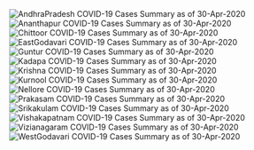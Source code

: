 
<img src="https://deepuhub.github.io/COVID-19/GraphsGenerated/30-Apr-2020/AndhraPradesh_30-Apr-2020.jpg" alt="AndhraPradesh COVID-19 Cases Summary as of 30-Apr-2020">
 <br>										  
<img src="https://deepuhub.github.io/COVID-19/GraphsGenerated/30-Apr-2020/Ananthapur_30-Apr-2020.jpg" alt="Ananthapur COVID-19 Cases Summary as of 30-Apr-2020">
 <br>										  
<img src="https://deepuhub.github.io/COVID-19/GraphsGenerated/30-Apr-2020/Chittoor_30-Apr-2020.jpg" alt="Chittoor COVID-19 Cases Summary as of 30-Apr-2020">
 <br>										  
<img src="https://deepuhub.github.io/COVID-19/GraphsGenerated/30-Apr-2020/EastGodavari_30-Apr-2020.jpg" alt="EastGodavari COVID-19 Cases Summary as of 30-Apr-2020">
 <br>										  
<img src="https://deepuhub.github.io/COVID-19/GraphsGenerated/30-Apr-2020/Guntur_30-Apr-2020.jpg" alt="Guntur COVID-19 Cases Summary as of 30-Apr-2020">
 <br>										  
<img src="https://deepuhub.github.io/COVID-19/GraphsGenerated/30-Apr-2020/Kadapa_30-Apr-2020.jpg" alt="Kadapa COVID-19 Cases Summary as of 30-Apr-2020">
 <br>										  
<img src="https://deepuhub.github.io/COVID-19/GraphsGenerated/30-Apr-2020/Krishna_30-Apr-2020.jpg" alt="Krishna COVID-19 Cases Summary as of 30-Apr-2020">
 <br>										  
<img src="https://deepuhub.github.io/COVID-19/GraphsGenerated/30-Apr-2020/Kurnool_30-Apr-2020.jpg" alt="Kurnool COVID-19 Cases Summary as of 30-Apr-2020">
 <br>										  
<img src="https://deepuhub.github.io/COVID-19/GraphsGenerated/30-Apr-2020/Nellore_30-Apr-2020.jpg" alt="Nellore COVID-19 Cases Summary as of 30-Apr-2020">
 <br>										  
<img src="https://deepuhub.github.io/COVID-19/GraphsGenerated/30-Apr-2020/Prakasam_30-Apr-2020.jpg" alt="Prakasam COVID-19 Cases Summary as of 30-Apr-2020">
 <br>										  
<img src="https://deepuhub.github.io/COVID-19/GraphsGenerated/30-Apr-2020/Srikakulam_30-Apr-2020.jpg" alt="Srikakulam COVID-19 Cases Summary as of 30-Apr-2020">
 <br>										  
<img src="https://deepuhub.github.io/COVID-19/GraphsGenerated/30-Apr-2020/Vishakapatnam_30-Apr-2020.jpg" alt="Vishakapatnam COVID-19 Cases Summary as of 30-Apr-2020">
 <br>										  
<img src="https://deepuhub.github.io/COVID-19/GraphsGenerated/30-Apr-2020/Vizianagaram_30-Apr-2020.jpg" alt="Vizianagaram COVID-19 Cases Summary as of 30-Apr-2020">
 <br>										  
<img src="https://deepuhub.github.io/COVID-19/GraphsGenerated/30-Apr-2020/WestGodavari_30-Apr-2020.jpg" alt="WestGodavari COVID-19 Cases Summary as of 30-Apr-2020">
 <br>

